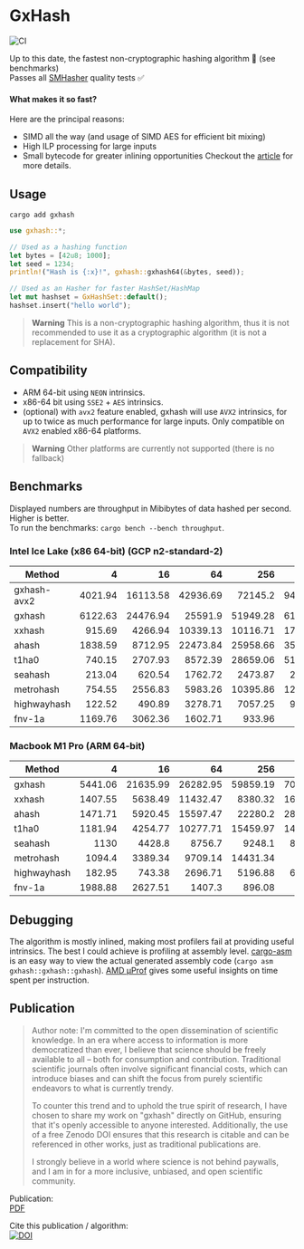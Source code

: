 # GxHash
![CI](https://github.com/ogxd/gxhash-rust/actions/workflows/rust.yml/badge.svg)

Up to this date, the fastest non-cryptographic hashing algorithm 🚀 (see benchmarks)  
Passes all [SMHasher](https://github.com/rurban/smhasher) quality tests ✅

#### What makes it so fast?
Here are the principal reasons:
- SIMD all the way (and usage of SIMD AES for efficient bit mixing)
- High ILP processing for large inputs
- Small bytecode for greater inlining opportunities
Checkout the [article](https://github.com/ogxd/gxhash-rust/blob/main/article/article.pdf) for more details.

## Usage
```
cargo add gxhash
```

```rust
use gxhash::*;

// Used as a hashing function
let bytes = [42u8; 1000];
let seed = 1234;
println!("Hash is {:x}!", gxhash::gxhash64(&bytes, seed));

// Used as an Hasher for faster HashSet/HashMap
let mut hashset = GxHashSet::default();
hashset.insert("hello world");
```

> **Warning**
> This is a non-cryptographic hashing algorithm, thus it is not recommended to use it as a cryptographic algorithm (it is not a replacement for SHA).

## Compatibility
- ARM 64-bit using `NEON` intrinsics.
- x86-64 bit using `SSE2` + `AES` intrinsics.
- (optional) with `avx2` feature enabled, gxhash will use `AVX2` intrinsics, for up to twice as much performance for large inputs. Only compatible on `AVX2` enabled x86-64 platforms.

> **Warning**
> Other platforms are currently not supported (there is no fallback)

## Benchmarks
Displayed numbers are throughput in Mibibytes of data hashed per second. Higher is better.  
To run the benchmarks: `cargo bench --bench throughput`.

### Intel Ice Lake (x86 64-bit) (GCP n2-standard-2)

| Method      |       4 |       16 |       64 |      256 |     1024 |     4096 |    16384 |
|-------------|--------:|---------:|---------:|---------:|---------:|---------:|---------:|
| gxhash-avx2 | 4021.94 | 16113.58 | 42936.69 |  72145.2 | 94127.12 | 98261.24 | 100333.4 |
| gxhash      | 6122.63 | 24476.94 |  25591.9 | 51949.28 | 61253.58 | 64774.75 | 65708.38 |
| xxhash      |  915.69 |  4266.94 | 10339.13 | 10116.71 | 17164.93 | 20135.65 | 22834.07 |
| ahash       | 1838.59 |  8712.95 | 22473.84 | 25958.66 | 35090.25 | 38440.04 |  39308.7 |
| t1ha0       |  740.15 |  2707.93 |  8572.39 | 28659.06 | 51202.34 | 59918.76 | 65902.36 |
| seahash     |  213.04 |   620.54 |  1762.72 |  2473.87 |  2761.71 |  2837.24 |  2860.51 |
| metrohash   |  754.55 |  2556.83 |  5983.26 | 10395.86 | 12738.02 | 13492.63 | 13624.54 |
| highwayhash |  122.52 |   490.89 |  3278.71 |  7057.25 |  9726.72 | 10743.01 | 11036.79 |
| fnv-1a      | 1169.76 |  3062.36 |  1602.71 |   933.96 |   833.82 |   811.77 |   808.07 |

### Macbook M1 Pro (ARM 64-bit)

| Method             |       4 |       16 |       64 |      256 |     1024 |     4096 |    16384 |
|--------------------|--------:|---------:|---------:|---------:|---------:|---------:|---------:|
| gxhash             | 5441.06 | 21635.99 | 26282.95 | 59859.19 | 70175.71 | 74723.96 | 75020.74 |
| xxhash             | 1407.55 |  5638.49 | 11432.47 |  8380.32 | 16289.65 | 18690.69 | 19310.57 |
| ahash              | 1471.71 |  5920.45 | 15597.47 |  22280.2 | 28672.62 |    29631 | 31174.07 |
| t1ha0              | 1181.94 |  4254.77 | 10277.71 | 15459.97 | 14120.73 | 13741.89 |  13743.4 |
| seahash            |    1130 |   4428.8 |   8756.7 |   9248.1 |  8357.73 |  8085.24 |   8056.4 |
| metrohash          |  1094.4 |  3389.34 |  9709.14 | 14431.34 |    17470 | 17679.48 |  17931.1 |
| highwayhash        |  182.95 |   743.38 |  2696.71 |  5196.88 |  6573.42 |  7061.91 |  7170.97 |
| fnv-1a             | 1988.88 |  2627.51 |   1407.3 |   896.08 |   777.74 |   753.23 |   745.68 |

## Debugging
The algorithm is mostly inlined, making most profilers fail at providing useful intrinsics. The best I could achieve is profiling at assembly level. [cargo-asm](https://github.com/gnzlbg/cargo-asm) is an easy way to view the actual generated assembly code (`cargo asm gxhash::gxhash::gxhash`). [AMD μProf](https://www.amd.com/en/developer/uprof.html) gives some useful insights on time spent per instruction.

## Publication
> Author note:
> I'm committed to the open dissemination of scientific knowledge. In an era where access to information is more democratized than ever, I believe that science should be freely available to all – both for consumption and contribution. Traditional scientific journals often involve significant financial costs, which can introduce biases and can shift the focus from purely scientific endeavors to what is currently trendy. 
>
> To counter this trend and to uphold the true spirit of research, I have chosen to share my work on "gxhash" directly on GitHub, ensuring that it's openly accessible to anyone interested. Additionally, the use of a free Zenodo DOI ensures that this research is citable and can be referenced in other works, just as traditional publications are. 
>
> I strongly believe in a world where science is not behind paywalls, and I am in for a more inclusive, unbiased, and open scientific community.

Publication:  
[PDF](https://github.com/ogxd/gxhash-rust/blob/main/article/article.pdf)

Cite this publication / algorithm:  
[![DOI](https://zenodo.org/badge/690754256.svg)](https://zenodo.org/badge/latestdoi/690754256)

